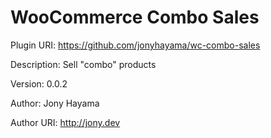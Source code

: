 # WooCommerce Combo Sales

Plugin URI: https://github.com/jonyhayama/wc-combo-sales

Description: Sell "combo" products

Version: 0.0.2

Author: Jony Hayama

Author URI: http://jony.dev
